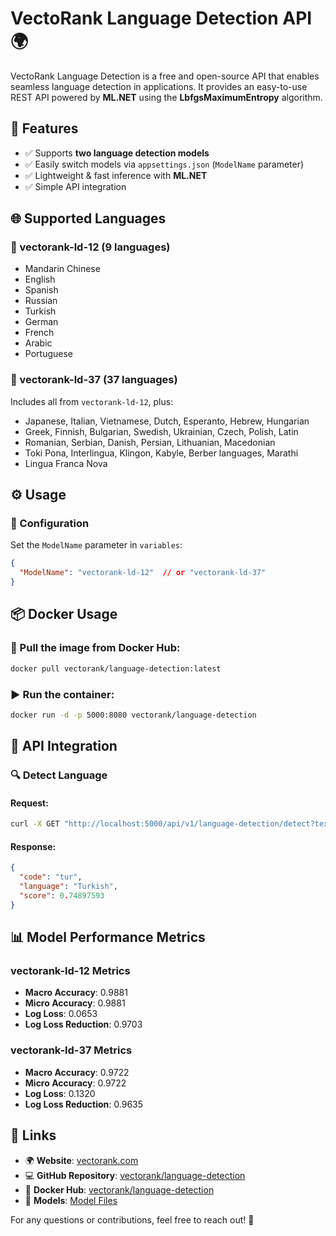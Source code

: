 # VectoRank Language Detection API 🌍

VectoRank Language Detection is a free and open-source API that enables seamless language detection in applications. It provides an easy-to-use REST API powered by **ML.NET** using the **LbfgsMaximumEntropy** algorithm.

## 🚀 Features

- ✅ Supports **two language detection models**
- ✅ Easily switch models via `appsettings.json` (`ModelName` parameter)
- ✅ Lightweight & fast inference with **ML.NET**
- ✅ Simple API integration

## 🌐 Supported Languages

### 🔹 vectorank-ld-12 (9 languages)

- Mandarin Chinese
- English
- Spanish
- Russian
- Turkish
- German
- French
- Arabic
- Portuguese

### 🔹 vectorank-ld-37 (37 languages)

Includes all from `vectorank-ld-12`, plus:

- Japanese, Italian, Vietnamese, Dutch, Esperanto, Hebrew, Hungarian
- Greek, Finnish, Bulgarian, Swedish, Ukrainian, Czech, Polish, Latin
- Romanian, Serbian, Danish, Persian, Lithuanian, Macedonian
- Toki Pona, Interlingua, Klingon, Kabyle, Berber languages, Marathi
- Lingua Franca Nova

## ⚙️ Usage

### 🔧 Configuration

Set the `ModelName` parameter in `variables`:

```json
{
  "ModelName": "vectorank-ld-12"  // or "vectorank-ld-37"
}
```

## 📦 Docker Usage

### 🐳 Pull the image from Docker Hub:

```sh
docker pull vectorank/language-detection:latest
```

### ▶️ Run the container:

```sh
docker run -d -p 5000:8080 vectorank/language-detection
```

## 📡 API Integration

### 🔍 Detect Language

#### **Request:**

```sh
curl -X GET "http://localhost:5000/api/v1/language-detection/detect?text=your%20text%20content" -H "Content-Type: application/json"
```

#### **Response:**

```json
{
  "code": "tur",
  "language": "Turkish",
  "score": 0.74897593
}
```

## 📊 Model Performance Metrics

### **vectorank-ld-12 Metrics**

- **Macro Accuracy**: 0.9881
- **Micro Accuracy**: 0.9881
- **Log Loss**: 0.0653
- **Log Loss Reduction**: 0.9703

### **vectorank-ld-37 Metrics**

- **Macro Accuracy**: 0.9722
- **Micro Accuracy**: 0.9722
- **Log Loss**: 0.1320
- **Log Loss Reduction**: 0.9635

## 🔗 Links

- 🌍 **Website**: [vectorank.com](https://vectorank.com)
- 💻 **GitHub Repository**: [vectorank/language-detection](https://github.com/vectorank/language-detection)
- 🐳 **Docker Hub**: [vectorank/language-detection](https://hub.docker.com/r/vectorank/language-detection)
- 🧠 **Models**: [Model Files](https://github.com/vectorank/language-detection/tree/main/src/VectoRank.AI.NLP.LanguageDetection/VectoRank.AI.NLP.LanguageDetection.WebApp/Models)

For any questions or contributions, feel free to reach out! 🚀

